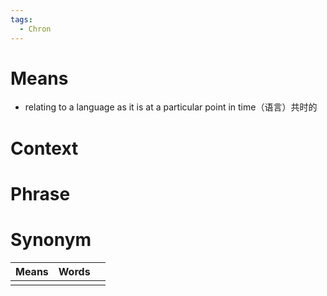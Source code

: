 ```yaml
---
tags:
  - Chron
---
```

# Means
- relating to a language as it is at a particular point in time（语言）共时的
# Context

# Phrase

# Synonym
| Means | Words |     |
| ----- | ----- | --- |
|       |       |     |
